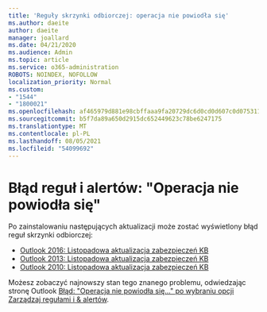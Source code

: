 ```yaml
---
title: 'Reguły skrzynki odbiorczej: operacja nie powiodła się'
ms.author: daeite
author: daeite
manager: joallard
ms.date: 04/21/2020
ms.audience: Admin
ms.topic: article
ms.service: o365-administration
ROBOTS: NOINDEX, NOFOLLOW
localization_priority: Normal
ms.custom:
- "1544"
- "1800021"
ms.openlocfilehash: af465979d881e98cbffaaa9fa20729dc6d0cd0d607c0d075311b19c8960b2f33
ms.sourcegitcommit: b5f7da89a650d2915dc652449623c78be6247175
ms.translationtype: MT
ms.contentlocale: pl-PL
ms.lasthandoff: 08/05/2021
ms.locfileid: "54099692"
---
```

# <a name="rules-and-alerts-error-the-operation-failed"></a>Błąd reguł i alertów: "Operacja nie powiodła się"

Po zainstalowaniu następujących aktualizacji może zostać wyświetlony błąd reguł skrzynki odbiorczej:

- [Outlook 2016: Listopadowa aktualizacja zabezpieczeń KB](https://support.microsoft.com/help/4461506)
- [Outlook 2013: Listopadowa aktualizacja zabezpieczeń KB](https://support.microsoft.com/help/4461486)
- [Outlook 2010: Listopadowa aktualizacja zabezpieczeń KB](https://support.microsoft.com/help/4461585)

Możesz zobaczyć najnowszy stan tego znanego problemu, odwiedzając stronę Outlook [Błąd: "Operacja nie powiodła się..." po wybraniu opcji Zarządzaj regułami i & alertów](https://support.office.com/article/Outlook-Error-The-operation-failed-when-selecting-Manage-Rules-Alerts-64b6ff77-98c2-4564-9cbf-25bd8e17fb8b%20).
